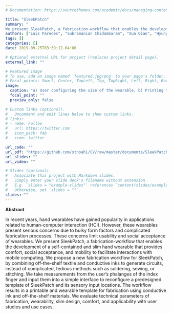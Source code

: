 ```yaml
---
# Documentation: https://sourcethemes.com/academic/docs/managing-content/

title: "SleekPatch"
summary: "
We present SleekPatch, a fabrication-workflow that enables the development of a self-contained and slim hand wearable that provides comfort, social acceptance, and mobility to facilitate interactions with mobile computing."
authors: ["Luis Paredes", "Subramanian Chidambaram", "Xun Qian", "Hyung-gun Chi", "Karthik Ramani"]
tags: []
categories: []
date: 2019-09-25T03:39:12-04:00

# Optional external URL for project (replaces project detail page).
external_link: ""

# Featured image
# To use, add an image named `featured.jpg/png` to your page's folder.
# Focal points: Smart, Center, TopLeft, Top, TopRight, Left, Right, BottomLeft, Bottom, BottomRight.
image:
  caption: "a) User configuring the size of the wearable, b) Printing template on fabric, c) Painting circuit with conductive ink, d) Mixing elements and fabricating piezoresistive layer, e) Placing electronic elements, f) User wearing his personalized hand wearable"
  focal_point: ""
  preview_only: false

# Custom links (optional).
#   Uncomment and edit lines below to show custom links.
# links:
# - name: Follow
#   url: https://twitter.com
#   icon_pack: fab
#   icon: twitter

url_code: ""
url_pdf: "https://github.com/stnoah1/CV/raw/master/documents/SleekPatch.pdf"
url_slides: ""
url_video: ""

# Slides (optional).
#   Associate this project with Markdown slides.
#   Simply enter your slide deck's filename without extension.
#   E.g. `slides = "example-slides"` references `content/slides/example-slides.md`.
#   Otherwise, set `slides = ""`.
slides: ""
---
```

**Abstract**

In recent years, hand wearables have gained popularity in applications related to human-computer interaction (HCI). However, these wearables present serious concerns due to bulky form factors and complicated fabrication processes. These concerns limit usability and social acceptance of wearables. We present SleekPatch, a fabrication-workflow that enables the development of a self-contained and slim hand wearable that provides comfort, social acceptance, and mobility to facilitate interactions with mobile computing. We propose a new fabrication workflow for SleekPatch, by combining off-the-shelf textile and conductive inks to generate circuits, instead of complicated, tedious methods such as soldering, sewing, or stitching. We take measurements from the user’s phalanges of the index finger and input them into a simple interface to reconfigure a predesigned template of SleekPatch and its sensory input locations. The workflow results in a printable and wearable template for fabrication using conductive ink and off-the-shelf materials. We evaluate technical parameters of fabrication, wearability, slim design, comfort, and applicability with user studies and use cases.
